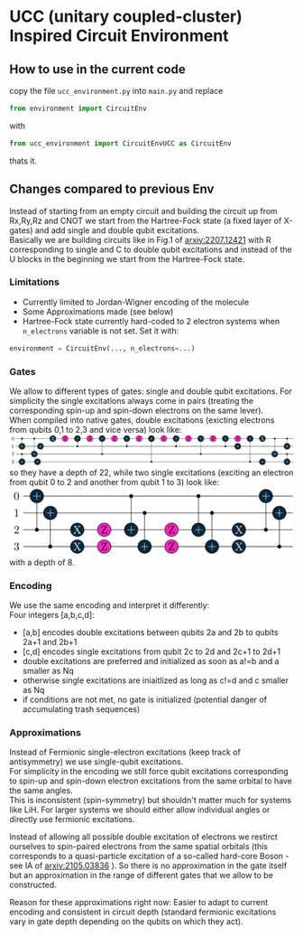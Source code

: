 # UCC (unitary coupled-cluster) Inspired Circuit Environment

## How to use in the current code
copy the file `ucc_environment.py` into `main.py` and replace
```python
from environment import CircuitEnv
```
with 
```python
from ucc_environment import CircuitEnvUCC as CircuitEnv
```
thats it.

## Changes compared to previous Env
Instead of starting from an empty circuit and building the circuit up from Rx,Ry,Rz and CNOT we start from the Hartree-Fock state (a fixed layer of X-gates) and add single and double qubit excitations.  
Basically we are building circuits like in Fig.1 of [arxiv:2207.12421](https://arxiv.org/abs/2207.12421) with R corresponding to single and C to double qubit excitations and instead of the U blocks in the beginning we start from the Hartree-Fock state.  

### Limitations
- Currently limited to Jordan-Wigner encoding of the molecule
- Some Approximations made (see below)
- Hartree-Fock state currently hard-coded to 2 electron systems when `n_electrons` variable is not set. Set it with:
```python
environment = CircuitEnv(..., n_electrons=...)
```

### Gates
We allow to different types of gates: single and double qubit excitations. For simplicity the single excitations always come in pairs (treating the corresponding spin-up and spin-down electrons on the same lever).  
When compiled into native gates, double excitations (exicting electrons from qubits 0,1 to 2,3 and vice versa) look like:  
<img src="double_excitation.png" width=600>  
so they have a depth of 22, while two single excitations (exciting an electron from qubit 0 to 2 and another from qubit 1 to 3) look like:  
<img src="single_excitation.png" width=600>  
with a depth of 8.

### Encoding
We use the same encoding and interpret it differently:  
Four integers [a,b,c,d]:
- [a,b] encodes double excitations between qubits 2a and 2b to qubits 2a+1 and 2b+1
- [c,d] encodes single excitations from qubit 2c to 2d and 2c+1 to 2d+1
- double excitations are preferred and initialized as soon as a!=b and a smaller as Nq
- otherwise single excitations are iniaitlized as long as c!=d and c smaller as Nq
- if conditions are not met, no gate is initialized (potential danger of accumulating trash sequences)

### Approximations
Instead of Fermionic single-electron excitations (keep track of antisymmetry) we use single-qubit excitations.  
For simplicity in the encoding we still force qubit excitations corresponding to spin-up and spin-down electron excitations from the same orbital to have the same angles.  
This is inconsistent (spin-symmetry) but shouldn't matter much for systems like LiH. For larger systems we should either allow individual angles or directly use fermionic excitations.  
  
Instead of allowing all possible double excitation of electrons we restirct ourselves to spin-paired electrons from the same spatial orbitals (this corresponds to a quasi-particle excitation of a so-called hard-core Boson - see IA of [arxiv:2105.03836](https://arxiv.org/abs/2105.03836) ). So there is no approximation in the gate itself but an approximation in the range of different gates that we allow to be constructed.  

Reason for these approximations right now: Easier to adapt to current encoding and consistent in circuit depth (standard fermionic excitations vary in gate depth depending on the qubits on which they act).
